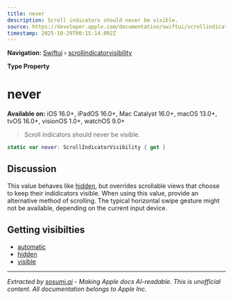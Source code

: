```yaml
---
title: never
description: Scroll indicators should never be visible.
source: https://developer.apple.com/documentation/swiftui/scrollindicatorvisibility/never
timestamp: 2025-10-29T00:15:14.092Z
---
```


**Navigation:** [Swiftui](/documentation/swiftui) › [scrollindicatorvisibility](/documentation/swiftui/scrollindicatorvisibility)

**Type Property**

# never

**Available on:** iOS 16.0+, iPadOS 16.0+, Mac Catalyst 16.0+, macOS 13.0+, tvOS 16.0+, visionOS 1.0+, watchOS 9.0+

> Scroll indicators should never be visible.

```swift
static var never: ScrollIndicatorVisibility { get }
```

## Discussion

This value behaves like [hidden](/documentation/swiftui/scrollindicatorvisibility/hidden), but overrides scrollable views that choose to keep their indidicators visible. When using this value, provide an alternative method of scrolling. The typical horizontal swipe gesture might not be available, depending on the current input device.

## Getting visibilties

- [automatic](/documentation/swiftui/scrollindicatorvisibility/automatic)
- [hidden](/documentation/swiftui/scrollindicatorvisibility/hidden)
- [visible](/documentation/swiftui/scrollindicatorvisibility/visible)

---

*Extracted by [sosumi.ai](https://sosumi.ai) - Making Apple docs AI-readable.*
*This is unofficial content. All documentation belongs to Apple Inc.*

